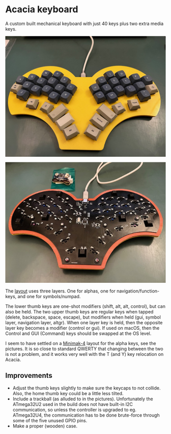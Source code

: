 # Acacia keyboard

A custom built mechanical keyboard with just 40 keys plus two extra media keys.

![Top side](acacia-top.jpg)

![PCB side](acacia-bottom.jpg)

The [layout](acacia.pdf) uses three layers.  One for alphas, one for navigation/function-keys, and one for symbols/numpad.

The lower thumb keys are one-shot modifiers (shift, alt, alt, control), but can also be held.  The two upper thumb keys are regular keys when tapped (delete, backspace, space, escape), but modifiers when held (gui, symbol layer, navigation layer, altgr).  When one layer key is held, then the opposite layer key becomes a modifier (control or gui).  If used on macOS, then the Control and GUI (Command) keys should be swapped at the OS level.

I seem to have settled on a [Minimak-4](http://www.minimak.org/) layout for the alpha keys, see the pictures.  It is so close to standard QWERTY that changing between the two is not a problem, and it works very well with the T (and Y) key relocation on Acacia.

## Improvements

- Adjust the thumb keys slightly to make sure the keycaps to not collide.  Also, the home thumb key could be a little less tilted.
- Include a trackball (as alluded to in the pictures).  Unfortunately the ATmega32U2 used in the build does not have built-in I2C communication, so unless the controller is upgraded to eg. ATmega32U4, the communication has to be done brute-force through some of the five unused GPIO pins.
- Make a proper (wooden) case.

